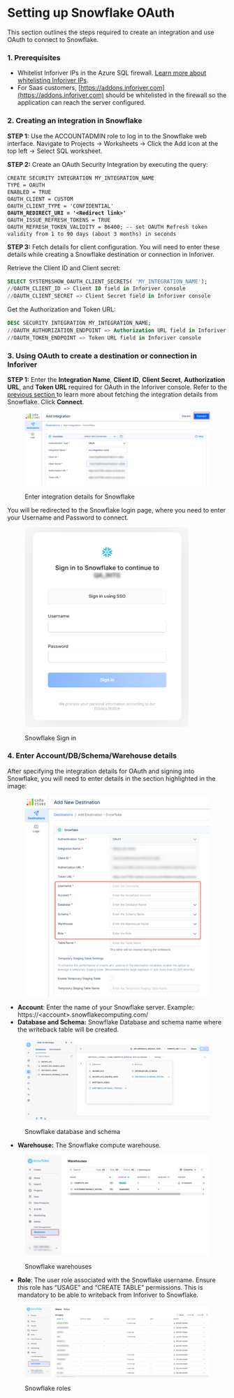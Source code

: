 # Setting up Snowflake OAuth

This section outlines the steps required to create an integration and use OAuth to connect to Snowflake.

### 1. Prerequisites

* Whitelist Inforiver IPs in the Azure SQL firewall. [Learn more about whitelisting Inforiver IPs](../../../../introduction-to-inforiver/get-started/inforiver-writeback-matrix-pre-requisites/whitelist-inforiver-ips.md).
* For Saas customers, [https://addons.inforiver.com](https://addons.inforiver.com) should be whitelisted in the firewall so the application can reach the server configured.

### 2. Creating an integration in Snowflake

**STEP 1:** Use the ACCOUNTADMIN role to log in to the Snowflake web interface. Navigate to Projects -> Worksheets -> Click the Add icon at the top left -> Select SQL worksheet.

**STEP 2:** Create an OAuth Security Integration by executing the query:

<pre class="language-sql"><code class="lang-sql">CREATE SECURITY INTEGRATION MY_INTEGRATION_NAME
TYPE = OAUTH
ENABLED = TRUE
OAUTH_CLIENT = CUSTOM
OAUTH_CLIENT_TYPE = 'CONFIDENTIAL'
<strong>OAUTH_REDIRECT_URI = '&#x3C;Redirect link>'
</strong>OAUTH_ISSUE_REFRESH_TOKENS = TRUE
OAUTH_REFRESH_TOKEN_VALIDITY = 86400; -- set OAUTH Refresh token validity from 1 to 90 days (about 3 months) in seconds 
</code></pre>

**STEP 3:** Fetch details for client configuration. You will need to enter these details while creating a Snowflake destination or connection in Inforiver.

Retrieve the Client ID and Client secret:

```sql
SELECT SYSTEM$SHOW_OAUTH_CLIENT_SECRETS( 'MY_INTEGRATION_NAME');
//OAUTH_CLIENT_ID => Client ID field in Inforiver console
//OAUTH_CLIENT_SECRET => Client Secret field in Inforiver console
```

Get the Authorization and Token URL:

```sql
DESC SECURITY INTEGRATION MY_INTEGRATION_NAME;
//OAUTH_AUTHORIZATION_ENDPOINT => Authorization URL field in Inforiver console
//OAUTH_TOKEN_ENDPOINT => Token URL field in Inforiver console
```

### 3. Using OAuth to create a destination or connection in Inforiver

**STEP 1:** Enter the **Integration Name**, **Client ID**, **Client Secret**, **Authorization URL**, and **Token URL** required for OAuth in the Inforiver console. Refer to the [previous section ](setting-up-snowflake-oauth.md#id-1.-creating-an-integration-in-snowflake)to learn more about fetching the integration details from Snowflake. Click **Connect**.

<figure><img src="../../../../.gitbook/assets/image (1) (1) (1) (1) (1) (1) (1) (1) (1) (1) (1) (1) (1) (1) (1) (1) (1) (1) (1) (1) (1) (1) (1) (1) (1) (1) (1) (1) (1) (1) (1) (1) (1) (1) (1) (1) (1) (1) (1) (1) (1) (1) (1) (1) (1) (1) (1) (1) (1) (1) (1) (1) (1) (1) (1) (1).png" alt=""><figcaption><p>Enter integration details for Snowflake</p></figcaption></figure>

You will be redirected to the Snowflake login page, where you need to enter your Username and Password to connect.

<figure><img src="../../../../.gitbook/assets/image (3) (1) (1) (1) (1) (1) (1) (1) (1) (1) (1) (1) (1) (1) (1) (1) (1) (1) (1) (1) (1) (1) (1) (1) (1) (1) (1) (1) (1) (1) (1).png" alt="" width="375"><figcaption><p>Snowflake Sign in</p></figcaption></figure>

### 4. Enter Account/DB/Schema/Warehouse details

After specifying the integration details for OAuth and signing into Snowflake, you will need to enter details in the section highlighted in the image:

<figure><img src="../../../../.gitbook/assets/image (7) (1) (1) (1) (1) (1) (1) (1) (1) (1) (1) (1).png" alt="" width="563"><figcaption></figcaption></figure>

* **Account**: Enter the name of your Snowflake server. Example: https://\<account>.snowflakecomputing.com/
* **Database and Schema:** Snowflake Database and schema name where the writeback table will be created.

<figure><img src="../../../../.gitbook/assets/image (4) (1) (1) (1) (1) (1) (1) (1) (1) (1) (1) (1) (1) (1) (1) (1) (1) (1) (1) (1) (1) (1) (1) (1) (1) (1).png" alt=""><figcaption><p>Snowflake database and schema</p></figcaption></figure>

* **Warehouse:** The Snowflake compute warehouse.

<figure><img src="../../../../.gitbook/assets/image (5) (1) (1) (1) (1) (1) (1) (1) (1) (1) (1) (1) (1) (1) (1) (1) (1) (1).png" alt=""><figcaption><p>Snowflake warehouses</p></figcaption></figure>

* **Role**: The user role associated with the Snowflake username.  Ensure this role has “USAGE” and “CREATE TABLE” permissions. This is mandatory to be able to writeback from Inforiver to Snowflake.

<figure><img src="../../../../.gitbook/assets/image (6) (1) (1) (1) (1) (1) (1) (1) (1) (1) (1) (1) (1) (1).png" alt=""><figcaption><p>Snowflake roles</p></figcaption></figure>

